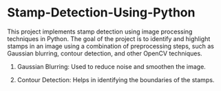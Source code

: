 # Stamp-Detection-Using-Python

This project implements stamp detection using image processing techniques in Python. The goal of the project is to identify and highlight stamps in an image using a combination of preprocessing steps, such as Gaussian blurring, contour detection, and other OpenCV techniques.

1) Gaussian Blurring: Used to reduce noise and smoothen the image.

2) Contour Detection: Helps in identifying the boundaries of the stamps.
